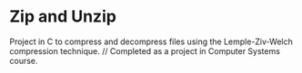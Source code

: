 # Zip and Unzip
Project in C to compress and decompress files using the Lemple-Ziv-Welch compression technique. //
Completed as a project in Computer Systems course.

